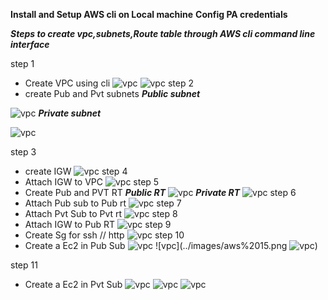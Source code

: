 **Install and Setup AWS cli on Local machine**
**Config PA credentials**

  ***Steps to create vpc,subnets,Route table through AWS cli command line interface***
  
step 1

- Create VPC using cli
![vpc](../images/aws%20cli%201.png)
![vpc](../images/aws%202.png)
step 2
- create Pub and Pvt subnets
***Public subnet***

![vpc](../images/aws%203.png)
***Private subnet***

![vpc](../images/aws%204.png)

step 3
- create IGW
![vpc](../images/aws%205.png)
step 4
- Attach IGW to VPC
![vpc](../images/aws%206.png)
step 5
- Create Pub and PVT RT
***Public RT***
![vpc](../images/aws%207.png)
***Private RT***
![vpc](../images/aws%208.png)
step 6
- Attach Pub sub to Pub rt
![vpc](../images/aws%209.png)
step 7
- Attach Pvt Sub to Pvt rt
![vpc](../images/aws%2010.png)
step 8
- Attach IGW to Pub RT
![vpc](../images/aws%2011.png)
step 9
- Create Sg for ssh // http
![vpc](../images/aws%2013.png)
step 10
- Create a Ec2 in Pub Sub
![vpc](../images/aws%2014.png)
![vpc](../images/aws%2015.png
![vpc](../images/aws%2016.png))

step 11
- Create a Ec2 in Pvt Sub 
![vpc](../images/aws%2017.png)
![vpc](../images/aws%2018.png)
![vpc](../images/aws%2019.png)